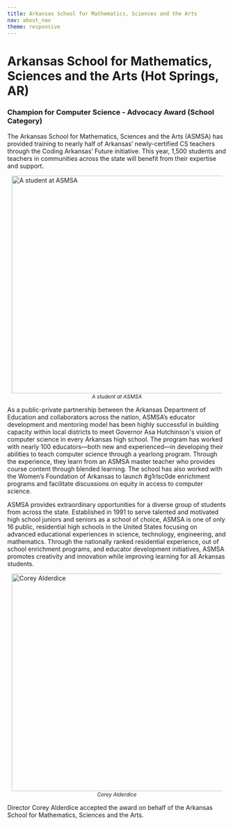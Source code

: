 ```yaml
---
title: Arkansas School for Mathematics, Sciences and the Arts
nav: about_nav
theme: responsive
---
```


<a id="top"></a>

# Arkansas School for Mathematics, Sciences and the Arts (Hot Springs, AR)

### Champion for Computer Science - Advocacy Award (School Category)

The Arkansas School for Mathematics, Sciences and the Arts (ASMSA) has provided training to nearly half of Arkansas’ newly-certified CS teachers through the Coding Arkansas’ Future initiative. This year, 1,500 students and teachers in communities across the state will benefit from their expertise and support. 

<figure style="margin:10px">
  <img src="/images/awards/fit-800/asmsa_student.jpg" style="display:block;margin:0 auto" width=500 alt="A student at ASMSA" />
  <figcaption style="text-align:center;font-style:italic;font-size:12px">
    A student at ASMSA
  </figcaption>
</figure>

As a public-private partnership between the Arkansas Department of Education and collaborators across the nation, ASMSA’s educator development and mentoring model has been highly successful in building capacity within local districts to meet Governor Asa Hutchinson's vision of computer science in every Arkansas high school. The program has worked with nearly 100 educators—both new and experienced—in developing their abilities to teach computer science through a yearlong program. Through the experience, they learn from an ASMSA master teacher who provides course content through blended learning. The school has also worked with the Women’s Foundation of Arkansas to launch #g1rlsc0de enrichment programs and facilitate discussions on equity in access to computer science.

ASMSA provides extraordinary opportunities for a diverse group of students from across the state. Established in 1991 to serve talented and motivated high school juniors and seniors as a school of choice, ASMSA is one of only 16 public, residential high schools in the United States focusing on advanced educational experiences in science, technology, engineering, and mathematics. Through the nationally ranked residential experience, out of school enrichment programs, and educator development initiatives, ASMSA promotes creativity and innovation while improving learning for all Arkansas students. 

<figure style="margin:10px">
  <img src="/images/awards/fit-500/asmsa_rep_corey_alderdice.jpg" style="display:block;margin:0 auto" width=500 alt="Corey Alderdice" />
  <figcaption style="text-align:center;font-style:italic;font-size:12px">Corey Alderdice</figcaption>
</figure>

Director Corey Alderdice accepted the award on behalf of the Arkansas School for Mathematics, Sciences and the Arts.    
